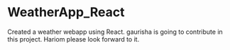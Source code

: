 # WeatherApp_React
Created a weather webapp using React.
gaurisha is going to contribute in this project.
Hariom please look forward to it.
